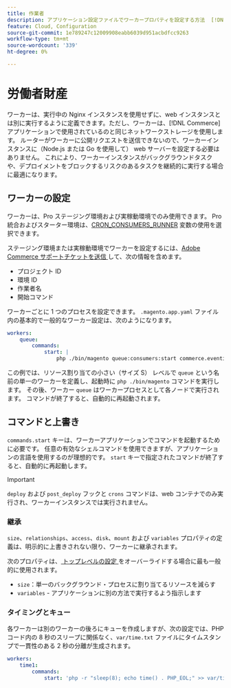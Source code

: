 ```yaml
---
title: 作業者
description: アプリケーション設定ファイルでワーカープロパティを設定する方法  [!DNL Commerce]  説明します。
feature: Cloud, Configuration
source-git-commit: 1e789247c12009908eabb6039d951acbdfcc9263
workflow-type: tm+mt
source-wordcount: '339'
ht-degree: 0%

---
```


# 労働者財産

ワーカーは、実行中の Nginx インスタンスを使用せずに、web インスタンスとは別に実行するように定義できます。ただし、ワーカーは、[!DNL Commerce] アプリケーションで使用されているのと同じネットワークストレージを使用します。 ルーターがワーカーに公開リクエストを送信できないので、ワーカーインスタンスに（Node.js または Go を使用して） web サーバーを設定する必要はありません。 これにより、ワーカーインスタンスがバックグラウンドタスクや、デプロイメントをブロックするリスクのあるタスクを継続的に実行する場合に最適になります。

## ワーカーの設定

ワーカーは、Pro ステージング環境および実稼動環境でのみ使用できます。 Pro 統合およびスターター環境は、[CRON_CONSUMERS_RUNNER](../environment/variables-deploy.md#cron_consumers_runner) 変数の使用を選択できます。

ステージング環境または実稼動環境でワーカーを設定するには、[Adobe Commerce サポートチケットを送信 ](https://experienceleague.adobe.com/docs/commerce-knowledge-base/kb/help-center-guide/magento-help-center-user-guide.html?lang=ja#submit-ticket) して、次の情報を含めます。

- プロジェクト ID
- 環境 ID
- 作業者名
- 開始コマンド

ワーカーごとに 1 つのプロセスを設定できます。 `.magento.app.yaml` ファイル内の基本的で一般的なワーカー設定は、次のようになります。

```yaml
workers:
    queue:
        commands:
            start: |
                php ./bin/magento queue:consumers:start commerce.eventing.event.publish
```

この例では、リソース割り当ての小さい（サイズ S） レベルで `queue` という名前の単一のワーカーを定義し、起動時に `php ./bin/magento` コマンドを実行します。 その後、ワーカー `queue` はワーカープロセスとして各ノードで実行されます。 コマンドが終了すると、自動的に再起動されます。

## コマンドと上書き

`commands.start` キーは、ワーカーアプリケーションでコマンドを起動するために必要です。 任意の有効なシェルコマンドを使用できますが、アプリケーションの言語を使用するのが理想的です。 `start` キーで指定されたコマンドが終了すると、自動的に再起動します。

>[!IMPORTANT]
>
>`deploy` および `post_deploy` フックと `crons` コマンドは、web コンテナでのみ実行され、ワーカーインスタンスでは実行されません。

### 継承

`size`、`relationships`、`access`、`disk`、`mount` および `variables` プロパティの定義は、明示的に上書きされない限り、ワーカーに継承されます。

次のプロパティは、[ トップレベルの設定 ](properties.md) をオーバーライドする場合に最も一般的に使用されます。

- `size`：単一のバックグラウンド・プロセスに割り当てるリソースを減らす
- `variables` - アプリケーションに別の方法で実行するよう指示します

### タイミングとキュー

各ワーカーは別のワーカーの後ろにキューを作成しますが、次の設定では、PHP コード内の 8 秒のスリープに関係なく、`var/time.txt` ファイルにタイムスタンプで一貫性のある 2 秒の分離が生成されます。

```yaml
workers:
    time1:
        commands:
            start: 'php -r "sleep(8); echo time() . PHP_EOL;" >> var/time.txt& sleep 2'
```
